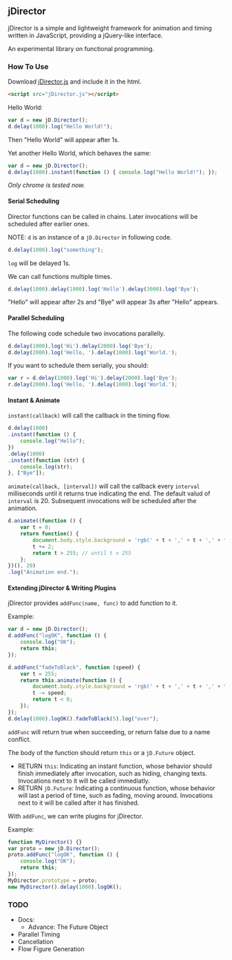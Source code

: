 ## jDirector

jDirector is a simple and lightweight framework for animation and timing written in JavaScript, providing a jQuery-like interface.

An experimental library on functional programming.

### How To Use

Download [jDirector.js](https://github.com/ladace/jDirector/raw/master/src/jDirector.js) and include it in the html.

```HTML
<script src="jDirector.js"></script>
```

Hello World:

```javascript
var d = new jD.Director();
d.delay(1000).log("Hello World!");
```

Then "Hello World" will appear after 1s.

Yet another Hello World, which behaves the same:
```javascript
var d = new jD.Director();
d.delay(1000).instant(function () { console.log("Hello World!"); });
```

*Only chrome is tested now.*

#### Serial Scheduling

Director functions can be called in chains.
Later invocations will be scheduled after earlier ones.

NOTE: `d` is an instance of a `jD.Director` in following code.

```javascript
d.delay(1000).log("something");
```

`log` will be delayed 1s.

We can call functions multiple times.

```javascript
d.delay(1000).delay(1000).log('Hello').delay(3000).log('Bye');
```

"Hello" will appear after 2s and "Bye" will appear 3s after "Hello" appears.

#### Parallel Scheduling

The following code schedule two invocations parallelly.

```javascript
d.delay(1000).log('Hi').delay(2000).log('Bye');
d.delay(2000).log('Hello, ').delay(1000).log('World.');
```

If you want to schedule them serially, you should:

```javascript
var r = d.delay(1000).log('Hi').delay(2000).log('Bye');
r.delay(2000).log('Hello, ').delay(1000).log('World.');
```

#### Instant & Animate

`instant(callback)` will call the callback in the timing flow.

```javascript
d.delay(1000)
.instant(function () {
    console.log("Hello");
})
.delay(1000)
.instant(function (str) {
    console.log(str);
}, ["Bye"]);
```

`animate(callback, [interval])` will call the callback every `interval` milliseconds until it returns true indicating the end. The default valud of `interval` is 20.
Subsequent invocations will be scheduled after the animation.

```javascript
d.animate((function () {
    var t = 0;
    return function() {
        document.body.style.background = 'rgb(' + t + ',' + t + ',' + t + ')';
        t += 2;
        return t > 255; // until t > 255
    };
})(), 20)
.log("Animation end.");
```

#### Extending jDirector & Writing Plugins

jDirector provides `addFunc(name, func)` to add function to it.

Example:
```javascript
var d = new jD.Director();
d.addFunc("logOK", function () {
    console.log("OK");
    return this;
});

d.addFunc("fadeToBlack", function (speed) {
    var t = 255;
    return this.animate(function () {
        document.body.style.background = 'rgb(' + t + ',' + t + ',' + t + ')';
        t -= speed;
        return t < 0;
    });
});
d.delay(1000).logOK().fadeToBlack(5).log("over");
```

`addFunc` will return true when succeeding, or return false due to a name conflict.

The body of the function should return `this` or a `jD.Future` object.

 * RETURN `this`: Indicating an instant function, whose behavior should finish immediately after invocation, such as hiding, changing texts. Invocations next to it will be called immediatly.
 * RETURN `jD.Future`: Indicating a continuous function, whose behavior will last a period of time, such as fading, moving around. Invocations next to it will be called after it has finished.


With `addFunc`, we can write plugins for jDirector.

Example:

```javascript
function MyDirector() {}
var proto = new jD.Director();
proto.addFunc("logOK", function () {
    console.log("OK");
    return this;
});
MyDirector.prototype = proto;
new MyDirector().delay(1000).logOK();
```

### TODO
 * Docs: 
     - Advance: The Future Object
 * Parallel Timing
 * Cancellation
 * Flow Figure Generation

